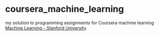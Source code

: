 # coursera_machine_learning
my solution to programming assignments for Coursera machine learning
[Machine Learning - Stanford University](https://www.coursera.org/learn/machine-learning)
